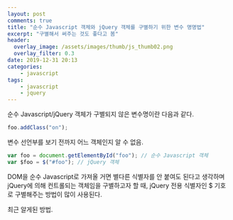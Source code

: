 ```yaml
---
layout: post
comments: true
title: "순수 Javascript 객체와 jQuery 객체를 구별하기 위한 변수 명명법"
excerpt: "구별해서 써주는 것도 좋다고 봄"
header:
  overlay_image: /assets/images/thumb/js_thumb02.png
  overlay_filter: 0.3
date: 2019-12-31 20:13
categories:
    - javascript
tags:
    - javascript
    - jquery
---
```

순수 Javascript/jQuery 객체가 구별되지 않은 변수명이란 다음과 같다.

```javascript
foo.addClass("on");
```
변수 선언부를 보기 전까지 어느 객체인지 알 수 없음.

```javascript
var foo = document.getElementById("foo"); // 순수 Javascript 객체
var $foo = $("#foo"); // jQuery 객체
```
DOM을 순수 Javascript로 가져올 거면 별다른 식별자를 안 붙여도 된다고 생각하며 jQuery에 의해 컨트롤되는 객체임을 구별하고자 할 때, jQuery 전용 식별자인 $ 기호로 구별해주는 방법이 많이 사용된다.

최근 알게된 방법.